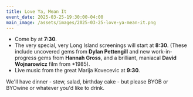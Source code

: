 ```yaml
---
title: Love Ya, Mean It
event_date: 2025-03-25-19:30:00-04:00
main_image: /assets/images/2025-03-25-love-ya-mean-it.png
---
```


- Come by at **7:30**.
- The very special, very Long Island screenings will start at **8:30**. (These
include uncovered gems from **Dylan Pettengill** and new work-in-progress gems
from **Hannah Gross**, and a brilliant, maniacal **David Wojnarowicz** film from
*1985). 
- Live music from the great Marija Kovecevic at **9:30**.

We'll have dinner - stew, salad, birthday cake - but please BYOB or BYOwine or whatever you'd like to drink.
